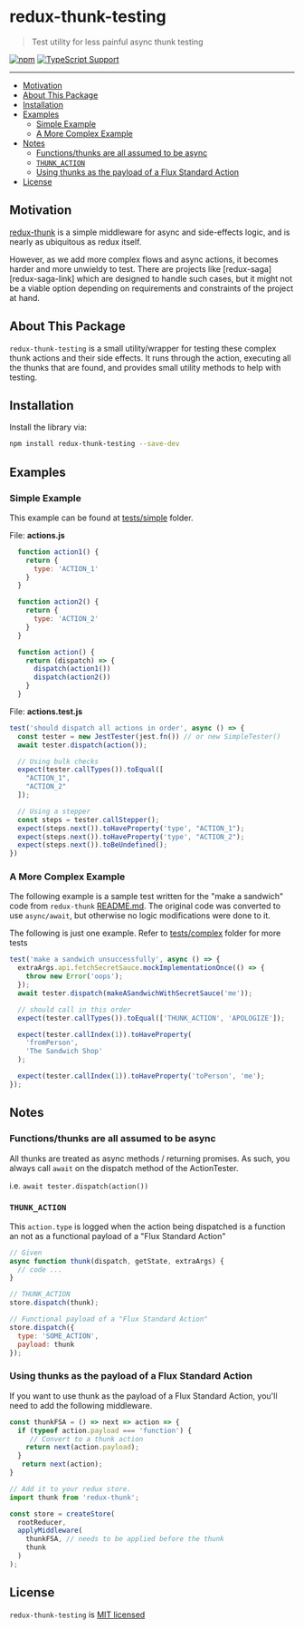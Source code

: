 # redux-thunk-testing

> Test utility for less painful async thunk testing

[![npm][npm-badge]][npm-link]
[![TypeScript Support][type-ts-badge]][type-ts-link]

---

<!-- TOC depthFrom:2 -->

- [Motivation](#motivation)
- [About This Package](#about-this-package)
- [Installation](#installation)
- [Examples](#examples)
  - [Simple Example](#simple-example)
  - [A More Complex Example](#a-more-complex-example)
- [Notes](#notes)
  - [Functions/thunks are all assumed to be async](#functionsthunks-are-all-assumed-to-be-async)
  - [`THUNK_ACTION`](#thunkaction)
  - [Using thunks as the payload of a Flux Standard Action](#using-thunks-as-the-payload-of-a-flux-standard-action)
- [License](#license)

<!-- /TOC -->

## Motivation

[redux-thunk][redux-thunk-link] is a simple middleware for async and side-effects logic,
and is nearly as ubiquitous as redux itself.

However, as we add more complex flows and async actions, it becomes harder and more unwieldy to test.
There are projects like [redux-saga][redux-saga-link] which are designed to handle
such cases, but it might not be a viable option depending on requirements and constraints of
the project at hand.

## About This Package

`redux-thunk-testing` is a small utility/wrapper for testing these complex thunk actions and
their side effects. It runs through the action, executing all the thunks that are found,
and provides small utility methods to help with testing.

## Installation

Install the library via:

```bash
npm install redux-thunk-testing --save-dev
```

## Examples

### Simple Example

This example can be found at [tests/simple][readme-simple] folder.

File: **actions.js**

```js
  function action1() {
    return {
      type: 'ACTION_1'
    }
  }

  function action2() {
    return {
      type: 'ACTION_2'
    }
  }

  function action() {
    return (dispatch) => {
      dispatch(action1())
      dispatch(action2())
    }
  }
```

File: **actions.test.js**

```js
test('should dispatch all actions in order', async () => {
  const tester = new JestTester(jest.fn()) // or new SimpleTester()
  await tester.dispatch(action());

  // Using bulk checks
  expect(tester.callTypes()).toEqual([
    "ACTION_1",
    "ACTION_2"
  ]);

  // Using a stepper
  const steps = tester.callStepper();
  expect(steps.next()).toHaveProperty('type', "ACTION_1");
  expect(steps.next()).toHaveProperty('type', "ACTION_2");
  expect(steps.next()).toBeUndefined();
})
```

### A More Complex Example

The following example is a sample test written for the "make a sandwich" code from
`redux-thunk` [README.md][redux-thunk-readme-link]. The original code was converted
to use `async/await`, but otherwise no logic modifications were done to it.

The following is just one example. Refer to [tests/complex][readme-complex] folder
for more tests

```js
test('make a sandwich unsuccessfully', async () => {
  extraArgs.api.fetchSecretSauce.mockImplementationOnce(() => {
    throw new Error('oops');
  });
  await tester.dispatch(makeASandwichWithSecretSauce('me'));

  // should call in this order
  expect(tester.callTypes()).toEqual(['THUNK_ACTION', 'APOLOGIZE']);

  expect(tester.callIndex(1)).toHaveProperty(
    'fromPerson',
    'The Sandwich Shop'
  );

  expect(tester.callIndex(1)).toHaveProperty('toPerson', 'me');
});
```

## Notes

### Functions/thunks are all assumed to be async

All thunks are treated as async methods / returning promises.
As such, you always call `await` on the dispatch method of the ActionTester.

i.e. `await tester.dispatch(action())`

### `THUNK_ACTION`

This `action.type` is logged when the action being dispatched is a function an not
as a functional payload of a "Flux Standard Action"

```js
// Given
async function thunk(dispatch, getState, extraArgs) {
  // code ...
}

// THUNK_ACTION
store.dispatch(thunk);

// Functional payload of a "Flux Standard Action"
store.dispatch({
  type: 'SOME_ACTION',
  payload: thunk
});
```

### Using thunks as the payload of a Flux Standard Action

If you want to use thunk as the payload of a Flux Standard Action,
you'll need to add the following middleware.

```js
const thunkFSA = () => next => action => {
  if (typeof action.payload === 'function') {
     // Convert to a thunk action
    return next(action.payload);
  }
   return next(action);
}

// Add it to your redux store.
import thunk from 'redux-thunk';

const store = createStore(
  rootReducer,
  applyMiddleware(
    thunkFSA, // needs to be applied before the thunk
    thunk
  )
);
```

## License

`redux-thunk-testing` is [MIT licensed](./LICENSE)

[npm-badge]: https://img.shields.io/npm/v/redux-thunk-testing.svg?style=flat-square
[npm-link]: https://www.npmjs.com/package/redux-thunk-testing
[npm-next-badge]: https://img.shields.io/npm/v/redux-thunk-testing/next.svg?style=flat-square
[npm-downloads-badge]: https://img.shields.io/npm/dt/redux-thunk-testing.svg?style=flat-square
[circle-badge]: https://img.shields.io/circleci/project/github/yeojz/redux-thunk-testing/master.svg?style=flat-square
[circle-link]: https://circleci.com/gh/yeojz/redux-thunk-testing
[type-ts-badge]: https://img.shields.io/badge/typedef-.d.ts-blue.svg?style=flat-square&longCache=true
[type-ts-link]: https://github.com/yeojz/redux-thunk-testing/tree/master/src/index.ts

[redux-thunk-link]: https://www.npmjs.com/package/redux-thunk
[redux-thunk-readme-link]: https://github.com/reduxjs/redux-thunk/blob/d5b6921037ea4ac414e8b6ba3398e4cd6287784c/README.md#Composition
[redux-sage-link]: https://www.npmjs.com/package/redux-saga
[readme-simple]: https://github.com/yeojz/redux-thunk-testing/blob/master/tests/simple
[readme-complex]: https://github.com/yeojz/redux-thunk-testing/blob/master/tests/complex
